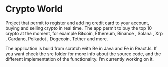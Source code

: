 # Crypto World




Project that permit to register and adding credit card to your account, buying and selling crypto in real time. The app permit to buy the top 10 crypto  at the moment,
for example Bitcoin, Ethereum, Binance , Solana , Xrp , Cardano, Polkadot , Dogecoin, Tether and more.

The application is build from scratch with Be in Java and Fe in ReactJs. If you want check the src folder for more info about the source code, and the different
implementation of the functionality. I’m currently working on it.
